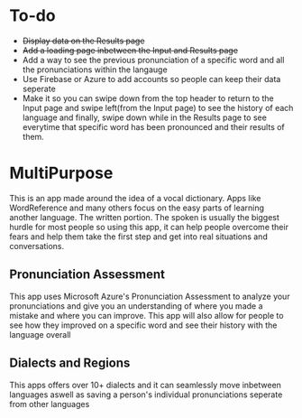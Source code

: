 # To-do
- ~~Display data on the Results page~~
- ~~Add a loading page inbetween the Input and Results page~~
- Add a way to see the previous pronunciation of a specific word and all the pronunciations within the langauge
- Use Firebase or Azure to add accounts so people can keep their data seperate
- Make it so you can swipe down from the top header to return to the Input page and swipe left(from the Input page) to see the history of each language and finally, swipe down while in the Results page to see everytime that specific word has been pronounced and their results of them. 

# MultiPurpose
This is an app made around the idea of a vocal dictionary. Apps like WordReference and many others focus on the easy parts of learning another language. The written portion. The spoken is usually the biggest hurdle for most people so using this app, it can help people overcome their fears and help them take the first step and get into real situations and conversations.

## Pronunciation Assessment
This app uses Microsoft Azure's Pronunciation Assessment to analyze your pronunciations and give you an understanding of where you made a mistake and where you can improve. This app will also allow for people to see how they improved on a specific word and see their history with the language overall

## Dialects and Regions
This apps offers over 10+ dialects and it can seamlessly move inbetween languages aswell as saving a person's individual pronunciations seperate from other languages
